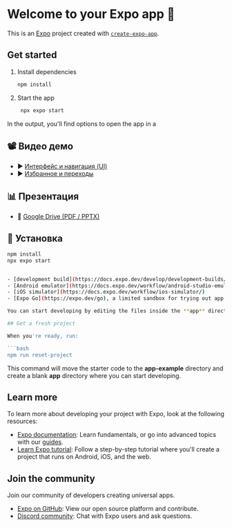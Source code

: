# Welcome to your Expo app 👋

This is an [Expo](https://expo.dev) project created with [`create-expo-app`](https://www.npmjs.com/package/create-expo-app).

## Get started

1. Install dependencies

   ```bash
   npm install
   ```

2. Start the app

   ```bash
    npx expo start
   ```

In the output, you'll find options to open the app in a


## 📽️ Видео демо

- ▶️ [Интерфейс и навигация (UI)](https://drive.google.com/file/d/1lUW71eLSJUleIMhbxkc1QGscd5wE0hrK/view?usp=sharing)
- ▶️ [Избранное и переходы](https://drive.google.com/file/d/1MeA8Ui6KR2cR-_Q-Lpv7ial2YPl-KmPH/view?usp=sharing)

## 📊 Презентация

- 📎 [Google Drive (PDF / PPTX)](https://drive.goo)

## 📁 Установка

```bash
npm install
npx expo start


- [development build](https://docs.expo.dev/develop/development-builds/introduction/)
- [Android emulator](https://docs.expo.dev/workflow/android-studio-emulator/)
- [iOS simulator](https://docs.expo.dev/workflow/ios-simulator/)
- [Expo Go](https://expo.dev/go), a limited sandbox for trying out app development with Expo

You can start developing by editing the files inside the **app** directory. This project uses [file-based routing](https://docs.expo.dev/router/introduction).

## Get a fresh project

When you're ready, run:

```bash
npm run reset-project
```

This command will move the starter code to the **app-example** directory and create a blank **app** directory where you can start developing.

## Learn more

To learn more about developing your project with Expo, look at the following resources:

- [Expo documentation](https://docs.expo.dev/): Learn fundamentals, or go into advanced topics with our [guides](https://docs.expo.dev/guides).
- [Learn Expo tutorial](https://docs.expo.dev/tutorial/introduction/): Follow a step-by-step tutorial where you'll create a project that runs on Android, iOS, and the web.

## Join the community

Join our community of developers creating universal apps.

- [Expo on GitHub](https://github.com/expo/expo): View our open source platform and contribute.
- [Discord community](https://chat.expo.dev): Chat with Expo users and ask questions.
